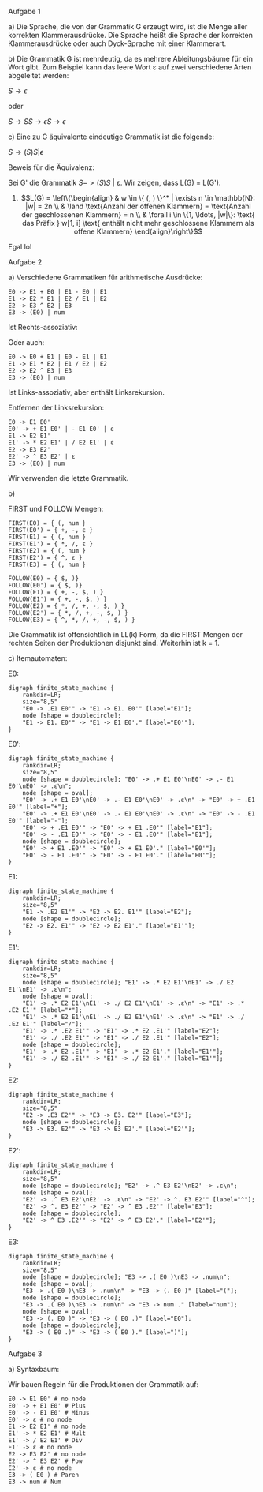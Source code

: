 <!-- Paul Bittner Compilerbau SoSe 2024
Sebastian Krieter Blatt 02 7 Punkte
Raum: F 1 110 Besprechung in der Übung am 16.05.2024, 13:15–15:45
Lernziele
■ Kontextfreie Grammatiken
■ LL(k)-Grammatiken
■ Praxis: Parser und Interpreter
Aufgabe 1 Kontextfreie Sprachen und Grammatiken 1 Punkt
Gegeben sei eine kontextfreie Grammatik G mit den folgenden Produktionen, wobei ϵ das leere Wort ist:
S → SS | (S) | ϵ
a) Beschreiben Sie informell die Sprache, die von G erzeugt wird.
Bonusfrage: Wie heißt die Sprache?
b) Zeigen Sie, dass G mehrdeutig ist.
c) Geben Sie eine zu G äquivalente eindeutige Grammatik an.
Aufgabe 2 Praxis: Grammatik für Arithmentische Ausdrücke 2 Punkte
Nachdem ihr im Rahmen des vorherigen Blattes einen Lexer für arithmetische Ausdrücke entwickelt habt, soll
es nun mit einem Parser und Interpreter weitergehen, sodass arithmetische Ausdrücke korrekt eingelesen und
ausgewertet werden können. Um den Parser zu entwickeln, sollt ihr zunächst eure Grammatik entwickeln.
a) Entwerft eine Grammatik, die die auf dem vorherigen Übungsblatt spezifizierte Sprache von arithmetischen
Ausdrücke beschreibt. Beachtet, dass eure Grammatik darüber entscheidet, ob ihr Terme links- oder recht-
sassoziativ interpretiert. Zum Beispiel kann der Term 4 / 2 / 2 sowohl linksassoziativ (4 / 2) / 2 als
auch rechtsassoziativ 4 / (2 / 2) gelesen werden. Beide Wege sind für die Bearbeitung dieser Aufgabe in
Ordnung, nur soll das Verhalten für alle Operatoren einheitlich sein.
b) Stellt nun sicher, dass eure Grammatik eindeutig ist und keine Linksrekursion enthält. Prüft dazu, ob eure
Grammatik eine LL(k)-Grammatik ist. Falls nein, passt eure Grammatik an bis sie eine LL(k)-Grammatik
ist. Bestimmt k, also die Länge des Lookaheads, den ihr für euren Parser braucht. (Hinweis: Um zu prüfen,
ob eine Grammatik eine LL(k) Grammatik ist, kann es hilfreich sein die FIRST k- und FOLLOW k-Mengen
der Nichtterminale zu bestimmen. Beginnt mit k = 1 aufsteigend.)
c) Stellt nun die Itemautomaten für alle Nichtterminale eurer Grammatik auf.
Aufgabe 3 Praxis: Parser und AST 2 Punkte
In dieser Aufgabe sollt ihr einen Recursive-Descent-Parser für die arithmetischen Ausdrücke implementieren.
a) Definiert einen Syntaxbaum für eure Grammatik. Für jede Regel in eurer Grammatik soll es genau einen
passenden Knotentypen geben. Denkt daran, dass die Form A → α | β nur eine Kurzform für zwei Regeln
1 of 2
A → α und A → β ist. Gebt euren Regeln und damit den Knoten geeignete Namen (z.B. Plus für eine
Regel A → α + β).
b) Implementiert nun für jeden Item-Automaten eurer Grammatik eine entsprechende Funktion / Methode /
Prozedur. Diese Funktion soll fehlerfrei terminieren, wenn der Automat akzeptiert und ansonsten einen Fehler
werfen. Das Ergebnis ist ein LL(k)-Parser, den ihr aufrufen könnt, indem ihr die Funktion für das Startsymbol
mit eurem Tokenstream als Eingabe aufruft.
c) Erweitert eure Item-Automat-Funktionen so, dass sie einen Satz nicht nur akzeptieren, sondern auch rekursiv
den Syntaxbaum aufbauen. Dazu kann es nötig sein, dass eure Item-Automat-Funktionen eine zusätzliche
Eingabe benötigen, wie z.B. den bisher erstellten Teilbaum. Hinweis: Je nachdem, wie ihr euren Syntaxbaum
definiert habt, müsst ihr hier oder in der nächsten Aufgabe die Tokens, die natürliche Zahlen repräsentieren,
in Zahlen in eurer Programmiersprache parsen (z.B. int). Nutzt dafür eine geeignete Funktion (aus der
Standardbibliothek) eurer Programmiersprache (z.B. Integer.parseInt in Java, reads in Haskell, oder
int in Python) statt auch hier einen eigenen Lexer und Parser für Zahlen zu schreiben ;).
Aufgabe 4 Praxis: Interpreter 2 Punkte
Nun, da ihr einen Parser für arithmetische Ausdrücke habt, könnt ihr diese interpretieren, also auswerten. Ent-
wickelt dazu eine Funktion, die einen Syntaxbaum als Eingabe bekommt und diesen (rekursiv) auswertet und
als Ergebnis eine einzige ganze Zahl ausgibt. Testet, ob eure Implementierung für die folgenden Zeichenket-
ten die korrekten, hier angegebenen Ergebnisse ausgibt, je nachdem ob ihr Terme links- oder rechtsassoziativ
interpretiert.
Ausdruck Ergebnis (linksassoziativ) Ergebnis (rechtsassoziativ)
(2 + 3) * 4ˆ(2) 80 80
1 1 1
0 0 0
0 - 1 -1 -1
4 / 2 / 2 1 4
2 + 5 / 3 * 2 4 2
5ˆ(1+2) 125 125
((10 - 213) * 25) + 27 -5048 -5048
one + two Fehler im Lexer
((1 + 1) * 1 - 2 Fehler im Parser
2 of 2 -->

Aufgabe 1

a) Die Sprache, die von der Grammatik G erzeugt wird, ist die Menge aller korrekten Klammerausdrücke. Die Sprache heißt die Sprache der korrekten Klammerausdrücke oder auch Dyck-Sprache mit einer Klammerart.

b) Die Grammatik G ist mehrdeutig, da es mehrere Ableitungsbäume für ein Wort gibt. Zum Beispiel kann das leere Wort ε auf zwei verschiedene Arten abgeleitet werden:

$S \rightarrow \epsilon$

oder

$S \rightarrow SS \rightarrow \epsilon S \rightarrow \epsilon$

c) Eine zu G äquivalente eindeutige Grammatik ist die folgende:

$S \rightarrow (S)S | \epsilon$

Beweis für die Äquivalenz:

Sei G' die Grammatik $S -> (S)S$ | ε. Wir zeigen, dass L(G) = L(G').

1. $$L(G) = \left\{\begin{align} & w \in \{ (, ) \}^* | \exists n \in \mathbb{N}: |w| = 2n \\ & \land \text{Anzahl der offenen Klammern} = \text{Anzahl der geschlossenen Klammern} = n  \\ & \forall i \in \{1, \ldots, |w|\}: \text{ das Präfix } w[1, i] \text{ enthält nicht mehr geschlossene Klammern als offene Klammern} \end{align}\right\}$$


Egal lol

Aufgabe 2

a) Verschiedene Grammatiken für arithmetische Ausdrücke:

```
E0 -> E1 + E0 | E1 - E0 | E1
E1 -> E2 * E1 | E2 / E1 | E2
E2 -> E3 ^ E2 | E3
E3 -> (E0) | num
```

Ist Rechts-assoziativ:

Oder auch:

```
E0 -> E0 + E1 | E0 - E1 | E1
E1 -> E1 * E2 | E1 / E2 | E2
E2 -> E2 ^ E3 | E3
E3 -> (E0) | num
```

Ist Links-assoziativ, aber enthält Linksrekursion.

Entfernen der Linksrekursion:

```
E0 -> E1 E0'
E0' -> + E1 E0' | - E1 E0' | ε
E1 -> E2 E1'
E1' -> * E2 E1' | / E2 E1' | ε
E2 -> E3 E2'
E2' -> ^ E3 E2' | ε
E3 -> (E0) | num
```

Wir verwenden die letzte Grammatik.

b)

FIRST und FOLLOW Mengen:

```
FIRST(E0) = { (, num }
FIRST(E0') = { +, -, ε }
FIRST(E1) = { (, num }
FIRST(E1') = { *, /, ε }
FIRST(E2) = { (, num }
FIRST(E2') = { ^, ε }
FIRST(E3) = { (, num }

FOLLOW(E0) = { $, )}
FOLLOW(E0') = { $, )}
FOLLOW(E1) = { +, -, $, ) }
FOLLOW(E1') = { +, -, $, ) }
FOLLOW(E2) = { *, /, +, -, $, ) }
FOLLOW(E2') = { *, /, +, -, $, ) }
FOLLOW(E3) = { ^, *, /, +, -, $, ) }
```

Die Grammatik ist offensichtlich in LL(k) Form, da die FIRST Mengen der rechten Seiten der Produktionen disjunkt sind.
Weiterhin ist k = 1.

c) Itemautomaten:

E0:

```kroki-graphviz
digraph finite_state_machine {
    rankdir=LR;
    size="8,5"
    "E0 -> .E1 E0'" -> "E1 -> E1. E0'" [label="E1"];
    node [shape = doublecircle];
    "E1 -> E1. E0'" -> "E1 -> E1 E0'." [label="E0'"];
}
```

E0':

```kroki-graphviz
digraph finite_state_machine {
    rankdir=LR;
    size="8,5"
    node [shape = doublecircle]; "E0' -> .+ E1 E0'\nE0' -> .- E1 E0'\nE0' -> .ε\n";
    node [shape = oval];
    "E0' -> .+ E1 E0'\nE0' -> .- E1 E0'\nE0' -> .ε\n" -> "E0' -> + .E1 E0'" [label="+"];
    "E0' -> .+ E1 E0'\nE0' -> .- E1 E0'\nE0' -> .ε\n" -> "E0' -> - .E1 E0'" [label="-"];
    "E0' -> + .E1 E0'" -> "E0' -> + E1 .E0'" [label="E1"];
    "E0' -> - .E1 E0'" -> "E0' -> - E1 .E0'" [label="E1"];
    node [shape = doublecircle];
    "E0' -> + E1 .E0'" -> "E0' -> + E1 E0'." [label="E0'"];
    "E0' -> - E1 .E0'" -> "E0' -> - E1 E0'." [label="E0'"];
}
```

E1:

```kroki-graphviz
digraph finite_state_machine {
    rankdir=LR;
    size="8,5"
    "E1 -> .E2 E1'" -> "E2 -> E2. E1'" [label="E2"];
    node [shape = doublecircle];
    "E2 -> E2. E1'" -> "E2 -> E2 E1'." [label="E1'"];
}
```

E1':

```kroki-graphviz
digraph finite_state_machine {
    rankdir=LR;
    size="8,5"
    node [shape = doublecircle]; "E1' -> .* E2 E1'\nE1' -> ./ E2 E1'\nE1' -> .ε\n";
    node [shape = oval];
    "E1' -> .* E2 E1'\nE1' -> ./ E2 E1'\nE1' -> .ε\n" -> "E1' -> .* .E2 E1'" [label="*"];
    "E1' -> .* E2 E1'\nE1' -> ./ E2 E1'\nE1' -> .ε\n" -> "E1' -> ./ .E2 E1'" [label="/"];
    "E1' -> .* .E2 E1'" -> "E1' -> .* E2 .E1'" [label="E2"];
    "E1' -> ./ .E2 E1'" -> "E1' -> ./ E2 .E1'" [label="E2"];
    node [shape = doublecircle];
    "E1' -> .* E2 .E1'" -> "E1' -> .* E2 E1'." [label="E1'"];
    "E1' -> ./ E2 .E1'" -> "E1' -> ./ E2 E1'." [label="E1'"];
}
```

E2:

```kroki-graphviz
digraph finite_state_machine {
    rankdir=LR;
    size="8,5"
    "E2 -> .E3 E2'" -> "E3 -> E3. E2'" [label="E3"];
    node [shape = doublecircle];
    "E3 -> E3. E2'" -> "E3 -> E3 E2'." [label="E2'"];
}
```

E2':

```kroki-graphviz
digraph finite_state_machine {
    rankdir=LR;
    size="8,5"
    node [shape = doublecircle]; "E2' -> .^ E3 E2'\nE2' -> .ε\n";
    node [shape = oval];
    "E2' -> .^ E3 E2'\nE2' -> .ε\n" -> "E2' -> ^. E3 E2'" [label="^"];
    "E2' -> ^. E3 E2'" -> "E2' -> ^ E3 .E2'" [label="E3"];
    node [shape = doublecircle];
    "E2' -> ^ E3 .E2'" -> "E2' -> ^ E3 E2'." [label="E2'"];
}
```

E3:

```kroki-graphviz
digraph finite_state_machine {
    rankdir=LR;
    size="8,5"
    node [shape = doublecircle]; "E3 -> .( E0 )\nE3 -> .num\n";
    node [shape = oval];
    "E3 -> .( E0 )\nE3 -> .num\n" -> "E3 -> (. E0 )" [label="("];
    node [shape = doublecircle];
    "E3 -> .( E0 )\nE3 -> .num\n" -> "E3 -> num ." [label="num"];
    node [shape = oval];
    "E3 -> (. E0 )" -> "E3 -> ( E0 .)" [label="E0"];
    node [shape = doublecircle];
    "E3 -> ( E0 .)" -> "E3 -> ( E0 )." [label=")"];
}
```

Aufgabe 3

a) Syntaxbaum:

Wir bauen Regeln für die Produktionen der Grammatik auf:

```
E0 -> E1 E0' # no node
E0' -> + E1 E0' # Plus
E0' -> - E1 E0' # Minus
E0' -> ε # no node
E1 -> E2 E1' # no node
E1' -> * E2 E1' # Mult
E1' -> / E2 E1' # Div
E1' -> ε # no node
E2 -> E3 E2' # no node
E2' -> ^ E3 E2' # Pow
E2' -> ε # no node
E3 -> ( E0 ) # Paren
E3 -> num # Num
```